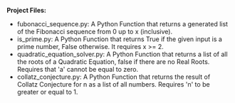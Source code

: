 **Project Files:**
- fubonacci_sequence.py: A Python Function that returns a generated list of the Fibonacci sequence from 0 up to x (inclusive).
- is_prime.py: A Python Function that returns True if the given input is a prime number, False otherwise. It requires x >= 2.
- quadratic_equation_solver.py: A Python Function that returns a list of all the roots of a Quadratic Equation, false if there are no Real Roots. Requires that 'a' cannot be equal to zero.
- collatz_conjecture.py: A Python Function that returns the result of Collatz Conjecture for n as a list of all numbers. Requires 'n' to be greater or equal to 1.
